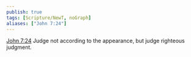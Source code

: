 ```yaml
---
publish: true
tags: [Scripture/NewT, noGraph]
aliases: ["John 7:24"]
---
```

[John 7:24](https://churchofjesuschrist.org/study/scriptures/nt/john/7?lang=eng&id=p24#p24) Judge not according to the appearance, but judge righteous judgment.
